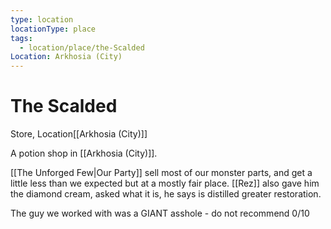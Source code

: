 ```yaml
---
type: location
locationType: place
tags:
  - location/place/the-Scalded
Location: Arkhosia (City)
---
```


# The Scalded
Store, <span class="dataview inline-field"><span class="inline-field-key">Location</span><span class="inline-field-value">[[Arkhosia (City)]]</span></span>

A potion shop in [[Arkhosia (City)]]. 

[[The Unforged Few|Our Party]] sell most of our monster parts, and get a little less than we expected but at a mostly fair place. [[Rez]] also gave him the diamond cream, asked what it is, he says is distilled greater restoration.

The guy we worked with was a GIANT asshole - do not recommend 0/10